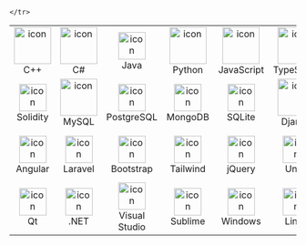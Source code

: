 <table align="center">
	<tr>
		<td align="center" width="96">
			<img src="https://techstack-generator.vercel.app/cpp-icon.svg" alt="icon" width="65" height="65" />
			<br>C++
		</td>
		<td align="center" width="96">
			<img src="https://techstack-generator.vercel.app/csharp-icon.svg" alt="icon" width="65" height="65" />
			<br>C#
		</td>
		<td align="center" width="96">
			<img src="https://skillicons.dev/icons?i=java" alt="icon" width="48" height="48" />
			<br>Java
		</td>
		<td align="center" width="96">
			<a href="#macropower-tech">
				<img src="https://techstack-generator.vercel.app/python-icon.svg" alt="icon" width="65" height="65" />
			</a>
			<br>Python
		</td>
		<td align="center" width="96">
			<img src="https://techstack-generator.vercel.app/js-icon.svg" alt="icon" width="65" height="65" />
			<br>JavaScript
		</td>
		<td align="center" width="96">
			<img src="https://techstack-generator.vercel.app/ts-icon.svg" alt="icon" width="65" height="65" />
			<br>TypeScript
		</td>
		<td align="center" width="96">
			<img src="https://skillicons.dev/icons?i=html" width="48" height="48" alt="icon" />
			<br>HTML5
		</td>
		<td align="center" width="96">
			<img src="https://skillicons.dev/icons?i=css" width="48" height="48" alt="icon" />
			<br>CSS
		</td>
		<td align="center" width="96">
			<img src="https://skillicons.dev/icons?i=php" width="48" height="48" alt="icon" />
			<br>PHP
		</td>
	</tr>
	<tr>
		<td align="center" width="96">
			<img src="https://skillicons.dev/icons?i=solidity" width="48" height="48" alt="icon" />
			<br>Solidity
		</td>
		<td align="center" width="96">
			<img src="https://techstack-generator.vercel.app/mysql-icon.svg" alt="icon" width="65" height="65" />
			<br>MySQL
		</td>
		<td align="center" width="96">
			<img src="https://skillicons.dev/icons?i=postgres" width="48" height="48" alt="icon" />
			<br>PostgreSQL
		</td>
		<td align="center" width="96">
			<img src="https://skillicons.dev/icons?i=mongodb" width="48" height="48" alt="icon" />
			<br>MongoDB
		</td>
		<td align="center" width="96">
			<img src="https://skillicons.dev/icons?i=sqlite" width="48" height="48" alt="icon" />
			<br>SQLite
		</td>
		<td align="center" width="96">
			<img src="https://techstack-generator.vercel.app/django-icon.svg" alt="icon" width="65" height="65" />
			<br>Django
		</td>
		<td align="center" width="96">
			<img src="https://skillicons.dev/icons?i=flask" alt="icon" width="48" height="48" />
			<br>Flask
		</td>
		<td align="center" width="96">
			<img src="https://skillicons.dev/icons?i=nodejs" width="48" height="48" alt="icon" />
			<br>Nodejs
		</td>
		<td align="center" width="96">
			<img src="https://techstack-generator.vercel.app/react-icon.svg" alt="icon" width="65" height="65" />
			<br>React
		</td>
	</tr>
	<tr>
		<td align="center" width="96">
			<img src="https://skillicons.dev/icons?i=angular" width="48" height="48" alt="icon" />
			<br>Angular
		</td>
		<td align="center" width="96">
			<img src="https://skillicons.dev/icons?i=laravel" width="48" height="48" alt="icon" />
			<br>Laravel
		</td>
		<td align="center" width="96">
			<img src="https://skillicons.dev/icons?i=bootstrap" width="48" height="48" alt="icon" />
			<br>Bootstrap
		</td>
		<td align="center" width="96">
			<img src="https://skillicons.dev/icons?i=tailwind" width="48" height="48" alt="icon" />
			<br>Tailwind
		</td>
		<td align="center" width="96">
			<img src="https://skillicons.dev/icons?i=jquery" width="48" height="48" alt="icon" />
			<br>jQuery
		</td>
		<td align="center" width="96">
			<img src="https://skillicons.dev/icons?i=unity" width="48" height="48" alt="icon" />
			<br>Unity
		</td>
		<td align="center" width="96">
			<img src="https://techstack-generator.vercel.app/github-icon.svg" alt="icon" width="65" height="65" />
			<br>Github
		</td>
		<td align="center" width="96">
			<img src="https://user-images.githubusercontent.com/25181517/192108372-f71d70ac-7ae6-4c0d-8395-51d8870c2ef0.png"
				width="48" height="48" alt="Git" />
			<br>Git
		</td>
		<td align="center" width="96">
			<img src="https://skillicons.dev/icons?i=vscode" width="48" height="48" alt="icon" />
			<br>VsCode
		</td>
	</tr>
	<tr>
		<td align="center" width="96">
			<img src="https://skillicons.dev/icons?i=qt" width="48" height="48" alt="icon" />
			<br>Qt
		</td>
		<td align="center" width="96">
			<img src="https://skillicons.dev/icons?i=dotnet" width="48" height="48" alt="icon" />
			<br>.NET
		</td>
		<td align="center" width="96">
			<img src="https://skillicons.dev/icons?i=visualstudio" width="48" height="48" alt="icon" />
			<br>Visual Studio
		</td>
		<td align="center" width="96">
			<img src="https://skillicons.dev/icons?i=sublime" width="48" height="48" alt="icon" />
			<br>Sublime
		</td>
		<td align="center" width="96">
			<img src="https://skillicons.dev/icons?i=windows" width="48" height="48" alt="icon" />
			<br>Windows
		</td>
		<td align="center" width="96">
			<img src="https://skillicons.dev/icons?i=linux" width="48" height="48" alt="icon" />
			<br>Linux
		</td>
		<td align="center" width="96">
			<img src="https://skillicons.dev/icons?i=npm" width="48" height="48" alt="icon" />
			<br>NPM
		</td>
		<td align="center" width="96">
			<img src="https://skillicons.dev/icons?i=vite" width="48" height="48" alt="icon" />
			<br>Vite
		</td>
		<td align="center" width="96">
			<img src="https://skillicons.dev/icons?i=stackoverflow" width="48" height="48" alt="icon" />
			<br>Stackoverflow
		</td>

	</tr>
</table>